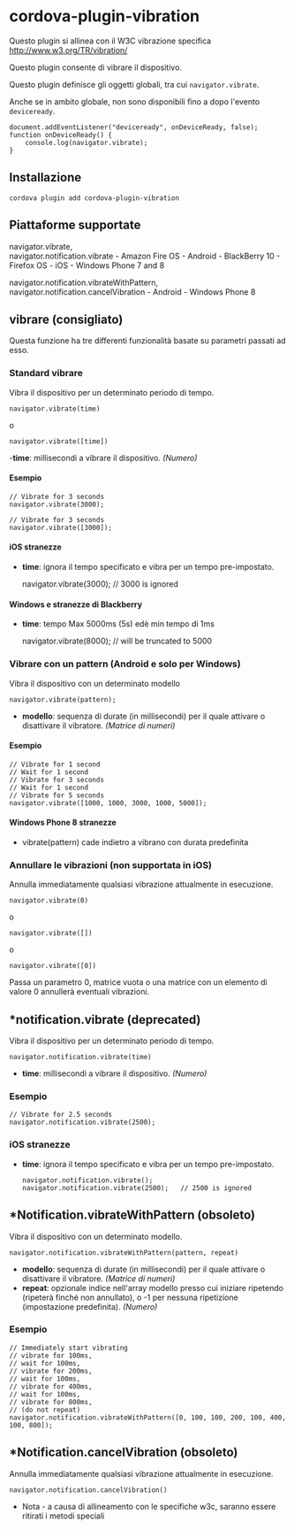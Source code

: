 <!---
    Licensed to the Apache Software Foundation (ASF) under one
    or more contributor license agreements.  See the NOTICE file
    distributed with this work for additional information
    regarding copyright ownership.  The ASF licenses this file
    to you under the Apache License, Version 2.0 (the
    "License"); you may not use this file except in compliance
    with the License.  You may obtain a copy of the License at

      http://www.apache.org/licenses/LICENSE-2.0

    Unless required by applicable law or agreed to in writing,
    software distributed under the License is distributed on an
    "AS IS" BASIS, WITHOUT WARRANTIES OR CONDITIONS OF ANY
    KIND, either express or implied.  See the License for the
    specific language governing permissions and limitations
    under the License.
-->

# cordova-plugin-vibration

Questo plugin si allinea con il W3C vibrazione specifica http://www.w3.org/TR/vibration/

Questo plugin consente di vibrare il dispositivo.

Questo plugin definisce gli oggetti globali, tra cui `navigator.vibrate`.

Anche se in ambito globale, non sono disponibili fino a dopo l'evento `deviceready`.

    document.addEventListener("deviceready", onDeviceReady, false);
    function onDeviceReady() {
        console.log(navigator.vibrate);
    }
    

## Installazione

    cordova plugin add cordova-plugin-vibration
    

## Piattaforme supportate

navigator.vibrate,  
navigator.notification.vibrate - Amazon Fire OS - Android - BlackBerry 10 - Firefox OS - iOS - Windows Phone 7 and 8

navigator.notification.vibrateWithPattern,  
navigator.notification.cancelVibration - Android - Windows Phone 8

## vibrare (consigliato)

Questa funzione ha tre differenti funzionalità basate su parametri passati ad esso.

### Standard vibrare

Vibra il dispositivo per un determinato periodo di tempo.

    navigator.vibrate(time)
    

o

    navigator.vibrate([time])
    

-**time**: millisecondi a vibrare il dispositivo. *(Numero)*

#### Esempio

    // Vibrate for 3 seconds
    navigator.vibrate(3000);
    
    // Vibrate for 3 seconds
    navigator.vibrate([3000]);
    

#### iOS stranezze

*   **time**: ignora il tempo specificato e vibra per un tempo pre-impostato.
    
    navigator.vibrate(3000); // 3000 is ignored

#### Windows e stranezze di Blackberry

*   **time**: tempo Max 5000ms (5s) edè min tempo di 1ms
    
    navigator.vibrate(8000); // will be truncated to 5000

### Vibrare con un pattern (Android e solo per Windows)

Vibra il dispositivo con un determinato modello

    navigator.vibrate(pattern);   
    

*   **modello**: sequenza di durate (in millisecondi) per il quale attivare o disattivare il vibratore. *(Matrice di numeri)*

#### Esempio

    // Vibrate for 1 second
    // Wait for 1 second
    // Vibrate for 3 seconds
    // Wait for 1 second
    // Vibrate for 5 seconds
    navigator.vibrate([1000, 1000, 3000, 1000, 5000]);
    

#### Windows Phone 8 stranezze

*   vibrate(pattern) cade indietro a vibrano con durata predefinita

### Annullare le vibrazioni (non supportata in iOS)

Annulla immediatamente qualsiasi vibrazione attualmente in esecuzione.

    navigator.vibrate(0)
    

o

    navigator.vibrate([])
    

o

    navigator.vibrate([0])
    

Passa un parametro 0, matrice vuota o una matrice con un elemento di valore 0 annullerà eventuali vibrazioni.

## *notification.vibrate (deprecated)

Vibra il dispositivo per un determinato periodo di tempo.

    navigator.notification.vibrate(time)
    

*   **time**: millisecondi a vibrare il dispositivo. *(Numero)*

### Esempio

    // Vibrate for 2.5 seconds
    navigator.notification.vibrate(2500);
    

### iOS stranezze

*   **time**: ignora il tempo specificato e vibra per un tempo pre-impostato.
    
        navigator.notification.vibrate();
        navigator.notification.vibrate(2500);   // 2500 is ignored
        

## *Notification.vibrateWithPattern (obsoleto)

Vibra il dispositivo con un determinato modello.

    navigator.notification.vibrateWithPattern(pattern, repeat)
    

*   **modello**: sequenza di durate (in millisecondi) per il quale attivare o disattivare il vibratore. *(Matrice di numeri)*
*   **repeat**: opzionale indice nell'array modello presso cui iniziare ripetendo (ripeterà finché non annullato), o -1 per nessuna ripetizione (impostazione predefinita). *(Numero)*

### Esempio

    // Immediately start vibrating
    // vibrate for 100ms,
    // wait for 100ms,
    // vibrate for 200ms,
    // wait for 100ms,
    // vibrate for 400ms,
    // wait for 100ms,
    // vibrate for 800ms,
    // (do not repeat)
    navigator.notification.vibrateWithPattern([0, 100, 100, 200, 100, 400, 100, 800]);
    

## *Notification.cancelVibration (obsoleto)

Annulla immediatamente qualsiasi vibrazione attualmente in esecuzione.

    navigator.notification.cancelVibration()
    

* Nota - a causa di allineamento con le specifiche w3c, saranno essere ritirati i metodi speciali
